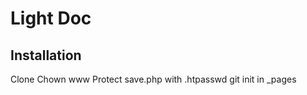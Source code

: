 Light Doc
=========


Installation
------------

Clone
Chown www
Protect save.php with .htpasswd
git init in _pages
